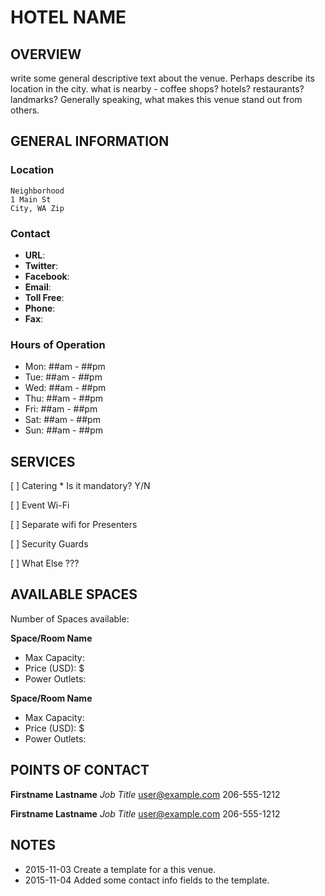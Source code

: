 
# HOTEL NAME

## OVERVIEW

write some general descriptive text about the venue. Perhaps describe its location in the city. what is nearby - coffee shops? hotels? restaurants? landmarks? Generally speaking, what makes this venue stand out from others. 

## GENERAL INFORMATION

### Location

    Neighborhood
    1 Main St
    City, WA Zip

### Contact
* **URL**: 
* **Twitter**:
* **Facebook**:
* **Email**:
* **Toll Free**:
* **Phone**:
* **Fax**:

### Hours of Operation

* Mon: ##am - ##pm
* Tue: ##am - ##pm
* Wed: ##am - ##pm
* Thu: ##am - ##pm
* Fri: ##am - ##pm
* Sat: ##am - ##pm
* Sun: ##am - ##pm


## SERVICES

 [ ] Catering
    * Is it mandatory? Y/N

 [ ] Event Wi-Fi

 [ ] Separate wifi for Presenters

 [ ] Security Guards

 [ ] What Else ???


## AVAILABLE SPACES

Number of Spaces available:   

**Space/Room Name**

* Max Capacity:
* Price (USD): $
* Power Outlets:


**Space/Room Name**

* Max Capacity:
* Price (USD): $
* Power Outlets:


## POINTS OF CONTACT

**Firstname Lastname**
    *Job Title*
    user@example.com
    206-555-1212

**Firstname Lastname**
    *Job Title*
    user@example.com
    206-555-1212


## NOTES

* 2015-11-03 Create a template for a this venue.
* 2015-11-04 Added some contact info fields to the template.




